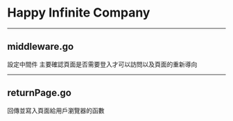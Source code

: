 # Happy Infinite Company

---

## middleware.go

設定中間件
主要確認頁面是否需要登入才可以訪問以及頁面的重新導向

---

## returnPage.go

回傳並寫入頁面給用戶瀏覽器的函數
